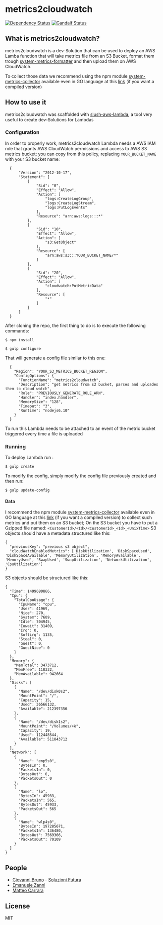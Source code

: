 # metrics2cloudwatch

[![Dependency Status][dependencies-image]][dependencies-url] [![Gandalf  Status][gandalf-image]][gandalf-url]

[dependencies-image]: https://david-dm.org/giowe/metrics2cloudwatch.svg
[dependencies-url]: href="https://david-dm.org/giowe/metrics2cloudwatch
[gandalf-url]: https://www.youtube.com/watch?v=Sagg08DrO5U
[gandalf-image]: http://img.shields.io/badge/gandalf-approved-61C6FF.svg

## What is metrics2cloudwatch?

metrics2cloudwatch is a dev-Solution that can be used to deploy an AWS Lamba function that will take metrics file from an S3 Bucket, format them trough [system-metrics-formatter](https://www.npmjs.com/package/system-metrics-formatter) and then upload them on AWS CloudWatch.

To collect those data we recommend using the npm module [system-metrics-collector](https://www.npmjs.com/package/system-metrics-collector) available even in GO language at this [link](https://github.com/giowe/system-metrics-collector/tree/go) (if you want a compiled version)

## How to use it

metrics2cloudwatch was scaffolded with [slush-aws-lambda](https://www.npmjs.com/package/slush-aws-lambda), a tool very useful to create dev-Solutions for Lambdas 

### Configuration
In order to properly work, metrics2cloudwatch Lambda needs a AWS IAM role that grants AWS CloudWatch permissions and
access to AWS S3 metrics bucket; you can copy from this policy, replacing `YOUR_BUCKET_NAME` with your S3 bucket name:
```
  {
      "Version": "2012-10-17",
      "Statement": [
          {
              "Sid": "0",
              "Effect": "Allow",
              "Action": [
                  "logs:CreateLogGroup",
                  "logs:CreateLogStream",
                  "logs:PutLogEvents"
              ],
              "Resource": "arn:aws:logs:::*"
          },
          {
              "Sid": "10",
              "Effect": "Allow",
              "Action": [
                  "s3:GetObject"
              ],
              "Resource": [
                  "arn:aws:s3:::YOUR_BUCKET_NAME/*"
              ]
          },
          {
              "Sid": "20",
              "Effect": "Allow",
              "Action": [
                  "cloudwatch:PutMetricData"
              ],
              "Resource": [
                  "*"
              ]
          }
      ]
  }
```

After cloning the repo, the first thing to do is to execute the following commands:

``$ npm install``

``$ gulp configure``

That will generate a config file similar to this one:
```
  {
    "Region": "YOUR_S3_METRICS_BUCKET_REGION",
    "ConfigOptions": {
      "FunctionName": "metrics2cloudwatch",
      "Description": "get metrics from s3 bucket, parses and uploades them to cloud watch",
      "Role": "PREVIOUSLY_GENERATE_ROLE_ARN",
      "Handler": "index.handler",
      "MemorySize": "128",
      "Timeout": "3",
      "Runtime": "nodejs6.10"
    }
  }
```

To run this Lambda needs to be attached to an event of the metric bucket triggered every time a file is uploaded

### Running

To deploy Lambda run :

`$ gulp create`

To modify the config, simply modify the config file previously created and then run:

`$ gulp update-config`

#### Data
  I recommend the npm module [system-metrics-collector](https://www.npmjs.com/package/system-metrics-collector) available even in GO language at this [link](https://github.com/giowe/system-metrics-collector/tree/go) (if you want a compiled version) to collect such metrics and put them on an S3 bucket;
  On the S3 bucket you have to put a Gzipped file named: ``<CustomerId>/<Id>/<CustomerId>_<Id>_<UnixTime>``
  S3 objects should have a metadata structured like this:
  ```
  {
    "previousKey": "previous s3 object",
    "cloudWatchEnabledMetrics": ['DiskUtilization', 'DiskSpaceUsed', 'DiskSpaceAvailable', 'MemoryUtilization', 'MemoryAvailable', 'MemoryUsed', 'SwapUsed', 'SwapUtilization', 'NetworkUtilization', 'CpuUtilization']
  }
  ```
  S3 objects should be structured like this:
  ```
  {
    "Time": 1499680866,
    "Cpu": {
      "TotalCpuUsage": {
        "CpuName": "cpu",
        "User": 41969,
        "Nice": 270,
        "System": 7609,
        "Idle": 704945,
        "Iowait": 31409,
        "Irq": 0,
        "Softirq": 1135,
        "Steal": 0,
        "Guest": 0,
        "GuestNice": 0
      }
    },
    "Memory": {
      "MemTotal": 3473712,
      "MemFree": 110332,
      "MemAvailable": 942664
    },
    "Disks": [
      {
        "Name": "/dev/disk0s2",
        "MountPoint": "/",
        "Capacity": 15,
        "Used": 36566132,
        "Available": 212397356
      },
      {
        "Name": "/dev/disk1s2",
        "MountPoint": "/Volumes/+è",
        "Capacity": 19,
        "Used": 112448544,
        "Available": 511843712
      }
    ],
    "Network": [
      {
        "Name": "enp5s0",
        "BytesIn": 0,
        "PacketsIn": 0,
        "BytesOut": 0,
        "PacketsOut": 0
      },
      {
        "Name": "lo",
        "BytesIn": 45933,
        "PacketsIn": 565,
        "BytesOut": 45933,
        "PacketsOut": 565
      },
      {
        "Name": "wlp4s0",
        "BytesIn": 197285671,
        "PacketsIn": 136480,
        "BytesOut": 7569366,
        "PacketsOut": 70109
      }
    ]
  }
  ```
  
## People

- [Giovanni Bruno](https://github.com/giowe) - [Soluzioni Futura](https://www.soluzionifutura.it/)
- [Emanuele Zanni](https://github.com/zanni99)
- [Matteo Carrara](https://github.com/MatteCarra)

## License
MIT
